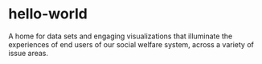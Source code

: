 # hello-world
A home for data sets and engaging visualizations that illuminate the experiences of end users of our social welfare system, across a variety of issue areas.
